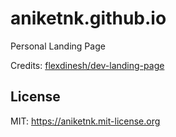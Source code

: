 # aniketnk.github.io

Personal Landing Page  

Credits: 
[flexdinesh/dev-landing-page](https://github.com/flexdinesh/dev-landing-page)

## License

MIT: https://aniketnk.mit-license.org
